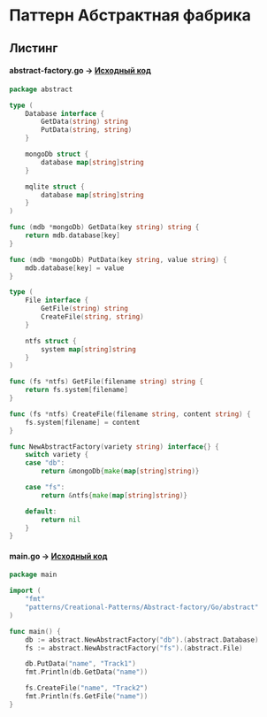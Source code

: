 # Паттерн Абстрактная фабрика

## Листинг 

#### abstract-factory.go -> [Исходный код](https://github.com/timoninas/design-patterns/blob/feature/golang-pattterns/Creational-Patterns/Abstract-factory/Go/abstract/abstract-factory.go)

```Go
package abstract

type (
	Database interface {
		GetData(string) string
		PutData(string, string)
	}

	mongoDb struct {
		database map[string]string
	}

	mqlite struct {
		database map[string]string
	}
)

func (mdb *mongoDb) GetData(key string) string {
	return mdb.database[key]
}

func (mdb *mongoDb) PutData(key string, value string) {
	mdb.database[key] = value
}

type (
	File interface {
		GetFile(string) string
		CreateFile(string, string)
	}

	ntfs struct {
		system map[string]string
	}
)

func (fs *ntfs) GetFile(filename string) string {
	return fs.system[filename]
}

func (fs *ntfs) CreateFile(filename string, content string) {
	fs.system[filename] = content
}

func NewAbstractFactory(variety string) interface{} {
	switch variety {
	case "db":
		return &mongoDb{make(map[string]string)}

	case "fs":
		return &ntfs{make(map[string]string)}

	default:
		return nil
	}
}

```

#### main.go -> [Исходный код](https://github.com/timoninas/design-patterns/blob/feature/golang-pattterns/Creational-Patterns/Abstract-factory/Go/main.go)

```Go
package main

import (
	"fmt"
	"patterns/Creational-Patterns/Abstract-factory/Go/abstract"
)

func main() {
	db := abstract.NewAbstractFactory("db").(abstract.Database)
	fs := abstract.NewAbstractFactory("fs").(abstract.File)

	db.PutData("name", "Track1")
	fmt.Println(db.GetData("name"))

	fs.CreateFile("name", "Track2")
	fmt.Println(fs.GetFile("name"))
}
```
